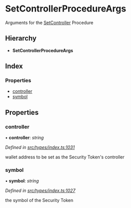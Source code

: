 # SetControllerProcedureArgs

Arguments for the [SetController](../enums/_types_index_.proceduretype.md#setcontroller) Procedure

## Hierarchy

* **SetControllerProcedureArgs**

## Index

### Properties

* [controller](_types_index_.setcontrollerprocedureargs.md#controller)
* [symbol](_types_index_.setcontrollerprocedureargs.md#symbol)

## Properties

### controller

• **controller**: _string_

_Defined in_ [_src/types/index.ts:1031_](https://github.com/PolymathNetwork/polymath-sdk/blob/550676f/src/types/index.ts#L1031)

wallet address to be set as the Security Token's controller

### symbol

• **symbol**: _string_

_Defined in_ [_src/types/index.ts:1027_](https://github.com/PolymathNetwork/polymath-sdk/blob/550676f/src/types/index.ts#L1027)

the symbol of the Security Token

